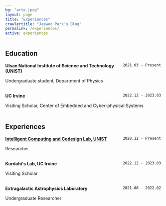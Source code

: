 ```yaml
---
bg: "arte.jpeg"
layout: page
title: "Experiences"
crawlertitle: "Jaewoo Park's Blog"
permalink: /experiences/
active: experiences
---
```


## Education

<div style="float: right"> <code> 2021.03 - Present </code> </div> 

__Ulsan National Institute of Science and Technology (UNIST)__ 


Undergraduate student, Department of Physics
<br/>
<br/>

<div style="float: right"> <code> 2022.12 - 2023.03 </code> </div> 

__UC Irvine__ 


Visiting Scholar, Center of Embedded and Cyber-physical Systems
<br/>
<br/>



## Experiences

<div style="float: right">  <code> 2020.12 - Present </code> </div> 

__[Intelligent Computing and Codesign Lab, UNIST](https://iccl.unist.ac.kr/)__


Researcher
<br/>
<br/>

<div style="float: right">  <code> 2022.12 - 2023.03 </code> </div> 

__Kurdahi's Lab, UC Irvine__

Visiting Scholar
<br/>
<br/>

<div style="float: right">  <code> 2021.08 - 2022.02 </code> </div> 

__Extragalactic Astrophysics Laboratory__

Undergraduate Researcher
<br/>
<br/>